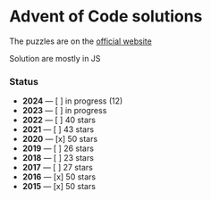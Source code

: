 # Advent of Code solutions

The puzzles are on the [official website](https://adventofcode.com/2017/events)

Solution are mostly in JS

### Status

- **2024** — [ ] in progress (12)
- **2023** — [ ] in progress
- **2022** — [ ] 40 stars
- **2021** — [ ] 43 stars
- **2020** — [x] 50 stars
- **2019** — [ ] 26 stars
- **2018** — [ ] 23 stars
- **2017** — [ ] 27 stars
- **2016** — [x] 50 stars
- **2015** — [x] 50 stars

